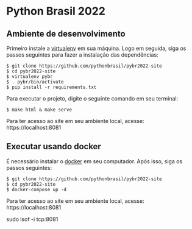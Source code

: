# Python Brasil 2022


## Ambiente de desenvolvimento

Primeiro instale a [virtualenv](https://gist.github.com/Geoyi/d9fab4f609e9f75941946be45000632b) em sua máquina. Logo em seguida, siga os passos seguintes para fazer a instalação das dependências: 

```
$ git clone https://github.com/pythonbrasil/pybr2022-site
$ cd pybr2022-site
$ virtualenv pybr
$ . pybr/bin/activate
$ pip install -r requirements.txt
```

Para executar o projeto, digite o seguinte comando em seu terminal:

```
$ make html & make serve
```

Para ter acesso ao site em seu ambiente local, acesse: https://localhost:8081

## Executar usando docker

É necessário instalar o [docker](https://docs.docker.com/get-docker/) em seu computador. Após isso, siga os passos seguintes:

```
$ git clone https://github.com/pythonbrasil/pybr2022-site
$ cd pybr2022-site
$ docker-compose up -d
```

Para ter acesso ao site em seu ambiente local, acesse: https://localhost:8081


sudo lsof -i tcp:8081
